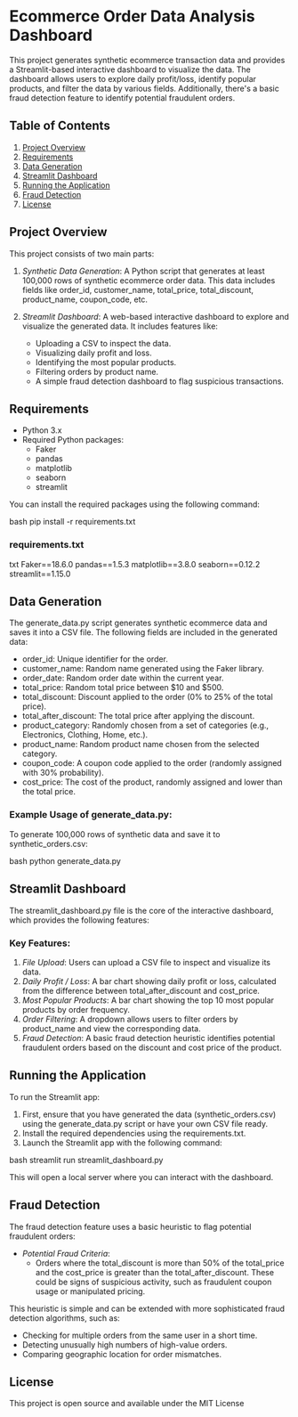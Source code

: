 # Ecommerce Order Data Analysis Dashboard

This project generates synthetic ecommerce transaction data and provides a Streamlit-based interactive dashboard to visualize the data. The dashboard allows users to explore daily profit/loss, identify popular products, and filter the data by various fields. Additionally, there's a basic fraud detection feature to identify potential fraudulent orders.

## Table of Contents

1. [Project Overview](#project-overview)
2. [Requirements](#requirements)
3. [Data Generation](#data-generation)
4. [Streamlit Dashboard](#streamlit-dashboard)
5. [Running the Application](#running-the-application)
6. [Fraud Detection](#fraud-detection)
7. [License](#license)

## Project Overview

This project consists of two main parts:

1. *Synthetic Data Generation*: A Python script that generates at least 100,000 rows of synthetic ecommerce order data. This data includes fields like order_id, customer_name, total_price, total_discount, product_name, coupon_code, etc.
   
2. *Streamlit Dashboard*: A web-based interactive dashboard to explore and visualize the generated data. It includes features like:
   - Uploading a CSV to inspect the data.
   - Visualizing daily profit and loss.
   - Identifying the most popular products.
   - Filtering orders by product name.
   - A simple fraud detection dashboard to flag suspicious transactions.

## Requirements

- Python 3.x
- Required Python packages:
  - Faker
  - pandas
  - matplotlib
  - seaborn
  - streamlit

You can install the required packages using the following command:

bash
pip install -r requirements.txt


### requirements.txt

txt
Faker==18.6.0
pandas==1.5.3
matplotlib==3.8.0
seaborn==0.12.2
streamlit==1.15.0


## Data Generation

The generate_data.py script generates synthetic ecommerce data and saves it into a CSV file. The following fields are included in the generated data:

- order_id: Unique identifier for the order.
- customer_name: Random name generated using the Faker library.
- order_date: Random order date within the current year.
- total_price: Random total price between $10 and $500.
- total_discount: Discount applied to the order (0% to 25% of the total price).
- total_after_discount: The total price after applying the discount.
- product_category: Randomly chosen from a set of categories (e.g., Electronics, Clothing, Home, etc.).
- product_name: Random product name chosen from the selected category.
- coupon_code: A coupon code applied to the order (randomly assigned with 30% probability).
- cost_price: The cost of the product, randomly assigned and lower than the total price.

### Example Usage of generate_data.py:

To generate 100,000 rows of synthetic data and save it to synthetic_orders.csv:

bash
python generate_data.py


## Streamlit Dashboard

The streamlit_dashboard.py file is the core of the interactive dashboard, which provides the following features:

### Key Features:
1. *File Upload*: Users can upload a CSV file to inspect and visualize its data.
2. *Daily Profit / Loss*: A bar chart showing daily profit or loss, calculated from the difference between total_after_discount and cost_price.
3. *Most Popular Products*: A bar chart showing the top 10 most popular products by order frequency.
4. *Order Filtering*: A dropdown allows users to filter orders by product_name and view the corresponding data.
5. *Fraud Detection*: A basic fraud detection heuristic identifies potential fraudulent orders based on the discount and cost price of the product.

## Running the Application

To run the Streamlit app:

1. First, ensure that you have generated the data (synthetic_orders.csv) using the generate_data.py script or have your own CSV file ready.
2. Install the required dependencies using the requirements.txt.
3. Launch the Streamlit app with the following command:

bash
streamlit run streamlit_dashboard.py


This will open a local server where you can interact with the dashboard.

## Fraud Detection

The fraud detection feature uses a basic heuristic to flag potential fraudulent orders:

- *Potential Fraud Criteria*:
  - Orders where the total_discount is more than 50% of the total_price and the cost_price is greater than the total_after_discount. These could be signs of suspicious activity, such as fraudulent coupon usage or manipulated pricing.

This heuristic is simple and can be extended with more sophisticated fraud detection algorithms, such as:
- Checking for multiple orders from the same user in a short time.
- Detecting unusually high numbers of high-value orders.
- Comparing geographic location for order mismatches.

## License
This project is open source and available under the MIT License
